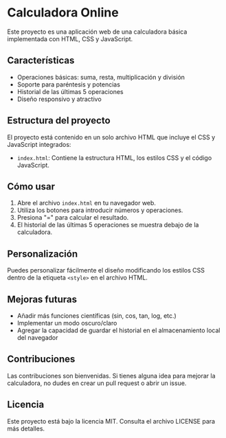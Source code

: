 # Calculadora Online

Este proyecto es una aplicación web de una calculadora básica implementada con HTML, CSS y JavaScript.

## Características

- Operaciones básicas: suma, resta, multiplicación y división
- Soporte para paréntesis y potencias
- Historial de las últimas 5 operaciones
- Diseño responsivo y atractivo

## Estructura del proyecto

El proyecto está contenido en un solo archivo HTML que incluye el CSS y JavaScript integrados:

- `index.html`: Contiene la estructura HTML, los estilos CSS y el código JavaScript.

## Cómo usar

1. Abre el archivo `index.html` en tu navegador web.
2. Utiliza los botones para introducir números y operaciones.
3. Presiona "=" para calcular el resultado.
4. El historial de las últimas 5 operaciones se muestra debajo de la calculadora.

## Personalización

Puedes personalizar fácilmente el diseño modificando los estilos CSS dentro de la etiqueta `<style>` en el archivo HTML.

## Mejoras futuras

- Añadir más funciones científicas (sin, cos, tan, log, etc.)
- Implementar un modo oscuro/claro
- Agregar la capacidad de guardar el historial en el almacenamiento local del navegador

## Contribuciones

Las contribuciones son bienvenidas. Si tienes alguna idea para mejorar la calculadora, no dudes en crear un pull request o abrir un issue.

## Licencia

Este proyecto está bajo la licencia MIT. Consulta el archivo LICENSE para más detalles.
